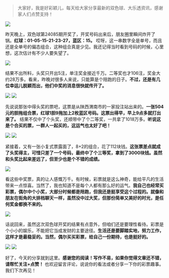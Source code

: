 > 大家好，我是好彩颖儿，每天给大家分享最新的双色球、大乐透资讯，感谢家人们点赞支持！

![](https://cdn.jsdelivr.net/gh/wangwenjie1314/PicCDN/2024-7-26/1721955926610-image.png)


昨天晚上，双色球第24085期开奖了，开奖号码出来后，朋友圈里瞬间炸开了锅。**红球：01-05-15-21-23-27，蓝区：15。** 哎呀，这一串数字全是单号，而且还是全单号的偏态组合，这种组合真是少见。我还记得当时看到号码的时候，心里想，这次估计有不少人要失望了。

![](https://cdn.jsdelivr.net/gh/wangwenjie1314/PicCDN/2024-7-26/1721956329361-image.png)



结果不出所料，头奖只开出5注，单注奖金接近千万。二等奖也才106注，奖金大约28万多。看来，昨晚对很多人来说，只能算是个陪跑的日子。**不过，还是有几位幸运儿脱颖而出，他们中奖的消息很快就传开了。**


![](https://cdn.jsdelivr.net/gh/wangwenjie1314/PicCDN/2024-7-26/1721957796126-image.png)
![](https://cdn.jsdelivr.net/gh/wangwenjie1314/PicCDN/2024-7-26/1721957900103-image.png)

先说说那张中得头奖的票吧，这票是从陕西渭南市的一家投注站出来的。**一张504元的胆拖组合票，红球1胆9拖加上2枚蓝区号码。这票出得早，早上9点多就打出来了。** 结果不仅中了个头奖，还顺带中了个二等奖，一共拿了1018万多。**听说这是个合买的票，一群人一起买的，这运气也太好了吧！**


![](https://cdn.jsdelivr.net/gh/wangwenjie1314/PicCDN/2024-7-26/1721957870445-image.png)
![](https://cdn.jsdelivr.net/gh/wangwenjie1314/PicCDN/2024-7-26/1721957900103-image.png)


紧接着，又有一张小复式票露面了，8+2的组合，花了112块钱。**这张票差点就成了头奖得主，可惜只差了一个号码，最终中了个三等奖，拿到了3000块钱。虽然和头奖比起来差远了，但至少也是个不错的成绩。**

![](https://cdn.jsdelivr.net/gh/wangwenjie1314/PicCDN/2024-7-26/1721956370535-image.png)


看这些中奖票，真的让人感慨万千。有时候，彩票就是这么神奇，能给平凡的生活带来一点惊喜。当然了，我也知道不是每个人都有那么好的运气。**我自己也经常买彩票，偶尔中个小奖，大部分时候都是陪跑，但我还是挺享受这个过程的。就像和朋友在街角的大排档聊天一样，虽然没中过大奖，但那份简单又美好的时光，是任何奖金都换不来的。**

![](https://cdn.jsdelivr.net/gh/wangwenjie1314/PicCDN/2024-7-26/1721956521274-image.png)


话说回来，虽然这次双色球开奖的结果有点意外，但咱们还是要理性看待。彩票是个小小的娱乐，不能把它当成发财的主要途径。**生活还是要脚踏实地，努力工作，这样才是最稳妥的。当然，偶尔买买彩票，给自己一份期待，也是挺好的。**


![](https://cdn.jsdelivr.net/gh/wangwenjie1314/PicCDN/2024-7-26/1721957974655-image.png)
![](https://cdn.jsdelivr.net/gh/wangwenjie1314/PicCDN/2024-7-26/1721958025475-image.png)


好了，今天的分享就到这里。**感谢您的阅读！写作不易，如果你觉得文章还不错，请帮忙关注+点赞！** 也欢迎留言评论，说说你的看法或者分享一下你的彩票趣事。我们下次再见！